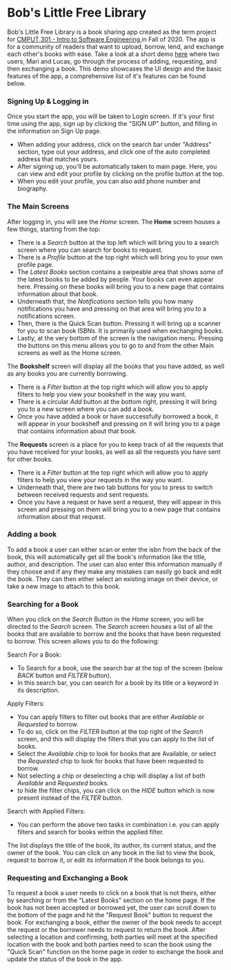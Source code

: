 # Bob's Little Free Library 

Bob's Little Free Library is a book sharing app created as the term project for [CMPUT 301 - Intro to Software Engineering ](https://www.ualberta.ca/computing-science/undergraduate-studies/course-directory/courses/introduction-to-software-engineering.html) in Fall of 2020. The app is for a community of readers that want to upload, borrow, lend, and exchange each other's books with ease. Take a look at a short demo [here](https://drive.google.com/file/d/1G78mErhBzyJEwKd62OLz0UABxwjl0JgC/view?usp=sharing) where two users, Mari and Lucas, go through the process of adding, requesting, and then exchanging a book. This demo showcases the UI design and the basic features of the app, a comprehensive list of it's features can be found below.

### Signing Up & Logging in
Once you start the app, you will be taken to Login screen.
If it's your first time using the app, sign up by clicking the "SIGN UP" button, and filling in the information on Sign Up page.
+ When adding your address, click on the search bar under "Address" section, type out your address, and click one of the auto completed address that matches yours.
+ After signing up, you'll be automatically taken to main page. Here, you can view and edit your profile by clicking on the profile button at the top.
+ When you edit your profile, you can also add phone number and biography.

### The Main Screens
After logging in, you will see the *Home* screen. The **Home** screen houses a few things, starting from the top:	
+ There is a *Search* button at the top left which will bring you to a search screen where you can search for books to request.	
+ There is a *Profile* button at the top right which will bring you to your own profile page.	
+ The *Latest Books* section contains a swipeable area that shows some of the latest books to be added by people. Your books can even appear here. Pressing on these books will bring you to a new page that contains information about that book.	
+ Underneath that, the *Notifications* section tells you how many notifications you have and pressing on that area will bring you to a notifications screen.	
+ Then, there is the Quick Scan button. Pressing it will bring up a scanner for you to scan book ISBNs. It is primarily used when exchanging books.	
+ Lastly, at the very bottom of the screen is the navigation menu. Pressing the buttons on this menu allows you to go to and from the other Main screens as well as the Home screen.	

The **Bookshelf** screen will display all the books that you have added, as well as any books you are currently borrowing.	
+ There is a *Filter* button at the top right which will allow you to apply filters to help you view your bookshelf in the way you want.	
+ There is a circular *Add* button at the bottom right, pressing it will bring you to a new screen where you can add a book.	
+ Once you have added a book or have successfully borrowed a book, it will appear in your bookshelf and pressing on it will bring you to a page that contains information about that book.	

The **Requests** screen is a place for you to keep track of all the requests that you have received for your books, as well as all the requests you have sent for other books.	
+ There is a *Filter* button at the top right which will allow you to apply filters to help you view your requests in the way you want.	
+ Underneath that, there are two tab buttons for you to press to switch between received requests and sent requests.	
+ Once you have a request or have sent a request, they will appear in this screen and pressing on them will bring you to a new page that contains information about that request.

### Adding a book
To add a book a user can either scan or enter the isbn from the back of the book, this will automatically get all the book's information like the title, author, and description. The user can also enter this information manually if they choose and if any they make any mistakes can easily go back and edit the book. They can then either select an existing image on their device, or take a new image to attach to this book. 

### Searching for a Book
When you click on the *Search* Button in the *Home* screen, you will be directed to the *Search* screen. The *Search* screen houses a list of all the books that are available to borrow and the books that have been requested to borrow. This screen allows you to do the following: 

Search For a Book: 
+ To Search for a book, use the search bar at the top of the screen (below *BACK* button and *FILTER* button).
+ In this search bar, you can search for a book by its title or a keyword in its description. 

Apply Filters: 
+ You can apply filters to filter out books that are either *Available* or *Requested* to borrow. 
+ To do so, click on the *FILTER* button at the top right of the *Search* screen, and this will display the filters that you can apply to the list of books. 
+ Select the *Available* chip to look for books that are Available, or select the *Requested* chip to look for books that have been requested to borrow. 
+ Not selecting a chip or deselecting a chip will display a list of both *Available* and *Requested* books. 
+ to hide the filter chips, you can click on the *HIDE* button which is now present instead of the *FILTER* button.

Search with Applied Filters: 
+ You can perform the above two tasks in combination i.e. you can apply filters and search for books within the applied filter. 

The list displays the title of the book, its author, its current status, and the owner of the book. You can click on any book in the list to view the book, request to borrow it, or edit its information if the book belongs to you. 

### Requesting and Exchanging a Book
To request a book a user needs to click on a book that is not theirs, either by searching or from the "Latest Books" section on the home page. If the book has not been accepted or borrowed yet, the user can scroll down to the bottom of the page and hit the "Request Book" button to request the book. For exchanging a book, either the owner of the book needs to accept the request or the borrower needs to request to return the book. After selecting a location and confirming, both parties will meet at the specified location with the book and both parties need to scan the book using the "Quick Scan" function on the home page in order to exchange the book and update the status of the book in the app.

